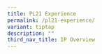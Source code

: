 ```yaml
---
title: PL21 Experience
permalink: /pl21-experience/
variant: tiptap
description: ""
third_nav_title: IP Overview
---
```


